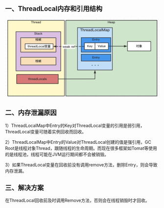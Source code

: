 ## 一、ThreadLocal内存和引用结构

![image-20220316214257203](pic/image-20220316214257203.png)

## 二、内存泄漏原因

1）ThreadLocalMap中Entry的Key对ThreadLocal变量的引用是弱引用，ThreadLocal变量可随着实例回收而回收。

2）ThreadLocalMap中Entry的Value对ThreadLocal创建的值是强引用，GC Root是线程对象Thread，跟随线程的生命周期。而现在很多框架如Tomat等使用的是线程池，线程可能在JVM运行期间都不会被销毁。

3）如果ThreadLocal变量在回收前没有调用remove方法，删除Entry，则会导致内存泄漏。

## 三、解决方案

在ThreadLocal回收前及时调用Remove方法，否则会在线程销毁时才回收。